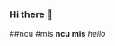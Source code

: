 ### Hi there 👋
##ncu
#mis
**ncu mis**
*hello*

<!--
**yttc0000/yttc0000** is a ✨ _special_ ✨ repository because its `README.md` (this file) appears on your GitHub profile.

Here are some ideas to get you started:

- #🔭 I’m currently working on ncu...
- 🌱 I’m currently learning ...
- 👯 I’m looking to collaborate on ...
- 🤔 I’m looking for help with ...
- 💬 Ask me about ...
- 📫 How to reach me: ...
- 😄 Pronouns: ...
- ⚡ Fun fact: ...
-->
